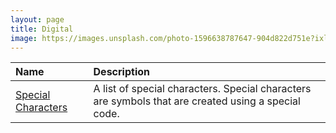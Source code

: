 ```yaml
---
layout: page
title: Digital
image: https://images.unsplash.com/photo-1596638787647-904d822d751e?ixlib=rb-4.0.3&ixid=M3wxMjA3fDB8MHxwaG90by1wYWdlfHx8fGVufDB8fHx8fA%3D%3D&auto=format&fit=crop&w=2000&q=80
---
```


| Name | Description | 
|:---------|:---------|
| [Special Characters](/special-characters/) | A list of special characters. Special characters are symbols that are created using a special code. |
